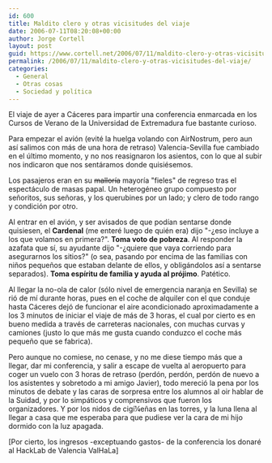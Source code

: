 ```yaml
---
id: 600
title: Maldito clero y otras vicisitudes del viaje
date: 2006-07-11T08:20:08+00:00
author: Jorge Cortell
layout: post
guid: https://www.cortell.net/2006/07/11/maldito-clero-y-otras-vicisitudes-del-viaje/
permalink: /2006/07/11/maldito-clero-y-otras-vicisitudes-del-viaje/
categories:
  - General
  - Otras cosas
  - Sociedad y polí­tica
---
```

El viaje de ayer a Cáceres para impartir una conferencia enmarcada en los Cursos de Verano de la Universidad de Extremadura fue bastante curioso.

Para empezar el avión (evité la huelga volando con AirNostrum, pero aun así­ salimos con más de una hora de retraso) Valencia-Sevilla fue cambiado en el último momento, y no nos reasignaron los asientos, con lo que al subir nos indicaron que nos sentáramos donde quisiésemos.

Los pasajeros eran en su <s>mallorí­a</s> mayorí­a "fieles" de regreso tras el espectáculo de masas papal. Un heterogéneo grupo compuesto por señoritos, sus señoras, y los querubines por un lado; y clero de todo rango y condición por otro.

Al entrar en el avión, y ser avisados de que podí­an sentarse donde quisiesen, el **Cardenal** (me enteré luego de quién era) dijo "-¿eso incluye a los que volamos en primera?". **Toma voto de pobreza**. Al responder la azafata que sí­, su ayudante dijo "-¿quiere que vaya corriendo para asegurarnos los sitios?" (o sea, pasando por encima de las familias con niños pequeños que estaban delante de ellos, y obligándolos así­ a sentarse separados). **Toma espí­ritu de familia y ayuda al prójimo**. Patético.

Al llegar la no-ola de calor (sólo nivel de emergencia naranja en Sevilla) se rió de mí­ durante horas, pues en el coche de alquiler con el que conduje hasta Cáceres dejó de funcionar el aire acondicionado aproximadamente a los 3 minutos de iniciar el viaje de más de 3 horas, el cual por cierto es en bueno medida a través de carreteras nacionales, con muchas curvas y camiones (justo lo que más me gusta cuando conduzco el coche más pequeño que se fabrica).

Pero aunque no comiese, no cenase, y no me diese tiempo más que a llegar, dar mi conferencia, y salir a escape de vuelta al aeropuerto para coger un vuelo con 3 horas de retraso (perdón, perdón, perdón de nuevo a los asistentes y sobretodo a mi amigo Javier), todo mereció la pena por los minutos de debate y las caras de sorpresa entre los alumnos al oir hablar de la Suidad, y por lo simpáticos y comprensivos que fueron los organizadores. Y por los nidos de cigí¼eñas en las torres, y la luna llena al llegar a casa que me esperaba para que pudiese ver la cara de mi hijo dormido con la luz apagada.

[Por cierto, los ingresos -exceptuando gastos- de la conferencia los donaré al HackLab de Valencia ValHaLa]
